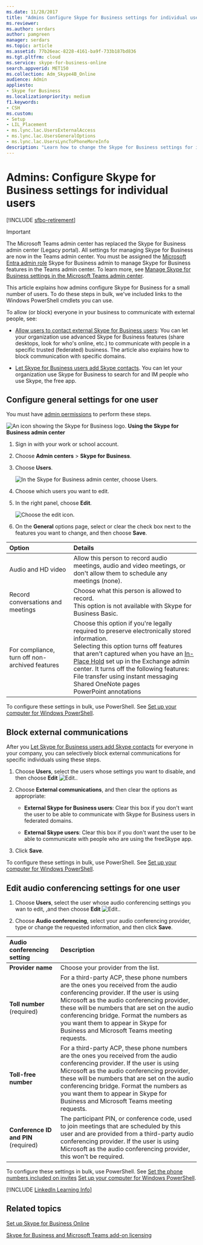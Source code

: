 ```yaml
---
ms.date: 11/28/2017
title: "Admins Configure Skype for Business settings for individual users"
ms.reviewer: 
ms.author: serdars
author: pamgreen
manager: serdars
ms.topic: article
ms.assetid: 77b26eac-8228-4161-ba9f-733b187bd836
ms.tgt.pltfrm: cloud
ms.service: skype-for-business-online
search.appverid: MET150
ms.collection: Adm_Skype4B_Online
audience: Admin
appliesto:
- Skype for Business
ms.localizationpriority: medium
f1.keywords:
- CSH
ms.custom:
- Setup
- LIL_Placement
- ms.lync.lac.UsersExternalAccess
- ms.lync.lac.UsersGeneralOptions
- ms.lync.lac.UsersLyncToPhoneMoreInfo
description: "Learn how to change the Skype for Business settings for individual users such as: Audio and video conferencing, recording of calls and meetings. "
---
```


# Admins: Configure Skype for Business settings for individual users

[!INCLUDE [sfbo-retirement](../../Hub/includes/sfbo-retirement.md)]

> [!IMPORTANT]
> The Microsoft Teams admin center has replaced the Skype for Business admin center (Legacy portal). All settings for managing Skype for Business are now in the Teams admin center. You must be assigned the [Microsoft Entra admin role](/azure/active-directory/roles/permissions-reference) Skype for Business admin to manage Skype for Business features in the Teams admin center. To learn more, see [Manage Skype for Business settings in the Microsoft Teams admin center](/MicrosoftTeams/skype-for-business-settings?bc=%2fskypeforbusiness%2fbreadcrumb%2ftoc.json&toc=%2fskypeforbusiness%2fsfbotoc%2ftoc.json).

This article explains how admins configure Skype for Business for a small number of users. To do these steps in bulk, we've included links to the Windows PowerShell cmdlets you can use.
  
To allow (or block) everyone in your business to communicate with external people, see:
  
- [Allow users to contact external Skype for Business users](allow-users-to-contact-external-skype-for-business-users.md): You can let your organization use advanced Skype for Business features (share desktops, look for who's online, etc.) to communicate with people in a specific trusted (federated) business. The article also explains how to block communication with specific domains.
    
- [Let Skype for Business users add Skype contacts](let-skype-for-business-users-add-skype-contacts.md). You can let your organization use Skype for Business to search for and IM people who use Skype, the free app.
    
## Configure general settings for one user
<a name="__toc325019204"> </a>

You must have [admin permissions](https://support.office.com/article/da585eea-f576-4f55-a1e0-87090b6aaa9d) to perform these steps.

![An icon showing the Skype for Business logo.](../images/sfb-logo-30x30.png) **Using the Skype for Business admin center**
  
1. Sign in with your work or school account.
    
2. Choose **Admin centers** > **Skype for Business**.
    
3. Choose **Users**.
    
    ![In the Skype for Business admin center, choose Users.](../images/7c80eeb3-6555-4fc8-91f4-61b493581e9e.png)
  
4. Choose which users you want to edit.
    
5. In the right panel, choose **Edit**.
    
    ![Choose the edit icon.](../images/5dd7c5bc-b8fa-4201-b6a6-1436ad8f88fb.png)
  
6. On the **General** options page, select or clear the check box next to the features you want to change, and then choose **Save**.
    
|**Option**|**Details**|
|:-----|:-----|
|Audio and HD video  <br/> |Allow this person to record audio meetings, audio and video meetings, or don't allow them to schedule any meetings (none).  <br/> |
|Record conversations and meetings  <br/> |Choose what this person is allowed to record.  <br/> This option is not available with Skype for Business Basic.  <br/> |
|For compliance, turn off non-archived features  <br/> | Choose this option if you're legally required to preserve electronically stored information. <br/>  Selecting this option turns off features that aren't captured when you have an [In-Place Hold](/exchange/security-and-compliance/in-place-and-litigation-holds) set up in the Exchange admin center. It turns off the following features: <br/>  File transfer using instant messaging <br/>  Shared OneNote pages <br/>  PowerPoint annotations <br/> |
   
To configure these settings in bulk, use PowerShell. See [Set up your computer for Windows PowerShell](../set-up-your-computer-for-windows-powershell/set-up-your-computer-for-windows-powershell.md).
  
## Block external communications
<a name="__toc325019206"> </a>

After you [Let Skype for Business users add Skype contacts](let-skype-for-business-users-add-skype-contacts.md) for everyone in your company, you can selectively block external communications for specific individuals using these steps.
  
1. Choose **Users**, select the users whose settings you want to disable, and then choose **Edit** ![Edit.](../images/2f8948c1-e4f3-4022-b9cd-37fed066056e.png).
    
2. Choose **External communications**, and then clear the options as appropriate:
    
   - **External Skype for Business users**: Clear this box if you don't want the user to be able to communicate with Skype for Business users in federated domains.
    
   - **External Skype users**: Clear this box if you don't want the user to be able to communicate with people who are using the freeSkype app.
    
3. Click **Save**.
    
To configure these settings in bulk, use PowerShell. See [Set up your computer for Windows PowerShell](../set-up-your-computer-for-windows-powershell/set-up-your-computer-for-windows-powershell.md).
  
## Edit audio conferencing settings for one user
<a name="__toc314837483"> </a>

1. Choose **Users**, select the user whose audio conferencing settings you wan to edit, ,and then choose **Edit** ![Edit.](../images/2f8948c1-e4f3-4022-b9cd-37fed066056e.png).
    
2. Choose **Audio conferencing**, select your audio conferencing provider, type or change the requested information, and then click **Save**.
    
|**Audio conferencing setting**|**Description**|
|:-----|:-----|
|**Provider name** <br/> |Choose your provider from the list.  <br/> |
|**Toll number** (required) <br/> |For a third-party ACP, these phone numbers are the ones you received from the audio conferencing provider. If the user is using Microsoft as the audio conferencing provider, these will be numbers that are set on the audio conferencing bridge. Format the numbers as you want them to appear in Skype for Business and Microsoft Teams meeting requests.  <br/> |
|**Toll-free number** <br/> |For a third-party ACP, these phone numbers are the ones you received from the audio conferencing provider. If the user is using Microsoft as the audio conferencing provider, these will be numbers that are set on the audio conferencing bridge. Format the numbers as you want them to appear in Skype for Business and Microsoft Teams meeting requests.  <br/> |
|**Conference ID and PIN** (required) <br/> |The participant PIN, or conference code, used to join meetings that are scheduled by this user and are provided from a third-party audio conferencing provider. If the user is using Microsoft as the audio conferencing provider, this won't be required.  <br/> |
   
To configure these settings in bulk, use PowerShell. See [Set the phone numbers included on invites](../audio-conferencing-in-office-365/set-the-phone-numbers-included-on-invites.md) [Set up your computer for Windows PowerShell](../set-up-your-computer-for-windows-powershell/set-up-your-computer-for-windows-powershell.md).


[!INCLUDE [LinkedIn Learning Info](../../common/office/linkedin-learning-info.md)]
  
   
## Related topics 

[Set up Skype for Business Online](set-up-skype-for-business-online.md)

[Skype for Business and Microsoft Teams add-on licensing](../skype-for-business-and-microsoft-teams-add-on-licensing/skype-for-business-and-microsoft-teams-add-on-licensing.md)
  
  
